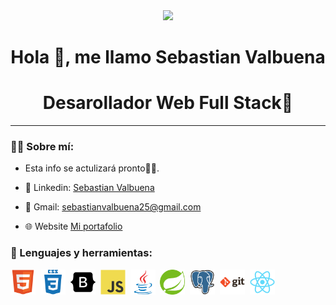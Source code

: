 <div id="header" align="center">
    <img src="https://media.giphy.com/media/YdRSXL43hzdQp8PVaP/giphy.gif" width="200" />
    <h1 align="center">Hola 👋, me llamo Sebastian Valbuena</h1>
    <h1 align="center">Desarollador Web Full Stack🤍</h1>
</div>

---

### 👨‍💻 Sobre mí:

- Esta info se actulizará pronto👀🖤.

- 🤖 Linkedin: <a href="https://www.linkedin.com/in/sebastianvalbuenaacosta/" target="_blank">Sebastian Valbuena</a>
 
- 📧 Gmail: sebastianvalbuena25@gmail.com

- 🌐 Website <a href="https://portafolio-sebastian-valbuena.netlify.app/">Mi portafolio</a>


<div align="left">
    <h3>🔨 Lenguajes y herramientas:</h3>
    <div>
        <img src="https://github.com/devicons/devicon/blob/master/icons/html5/html5-original.svg" title="HTML5" alt="HTML" width="40" height="40"/>&nbsp;
        <img src="https://github.com/devicons/devicon/blob/master/icons/css3/css3-plain-wordmark.svg"  title="CSS3" alt="CSS" width="40" height="40"/>&nbsp;
        <img src="https://github.com/devicons/devicon/blob/master/icons/bootstrap/bootstrap-plain.svg" title="Bootstrap" alt="Bootstrap" width="40" height="40"/>&nbsp;
        <img src="https://github.com/devicons/devicon/blob/master/icons/javascript/javascript-original.svg" title="JavaScript" alt="JavaScript" width="40" height="40"/>&nbsp;
        <img src="https://github.com/devicons/devicon/blob/master/icons/java/java-original.svg" title="Java" alt="Java" width="40" height="40"/>&nbsp;
        <img src="https://github.com/devicons/devicon/blob/master/icons/spring/spring-original.svg" title="Spring" alt="Spring" width="40" height="40">&nbsp;
        <img src="https://github.com/devicons/devicon/blob/master/icons/postgresql/postgresql-original.svg" title="Spring" alt="Spring" width="40" height="40"/>&nbsp;
        <img src="https://github.com/devicons/devicon/blob/master/icons/git/git-original-wordmark.svg" title="Git" alt="Git" width="40" height="40"/>&nbsp;
        <img src="https://github.com/devicons/devicon/blob/master/icons/react/react-original.svg" title="React" alt="React" width="40" height="40"/>&nbsp;
      </div>
</div>
